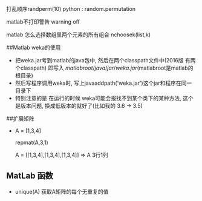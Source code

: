 打乱顺序randperm(10) python : random.permutation

matlab不打印警告 warning off

matlab    怎么选择数组里两个元素的所有组合 nchoosek(list,k)

##Matlab weka的使用
* 把weka.jar考到matlab的java包中, 然后在两个classpath文件中(2016版 有两个classpath) 即写入
  $matlabroot/java/jar/weka.jar($matlabroot是matlab的根目录)
* 然后写程序调用weka时, 写上javaaddpath('weka.jar')这个jar和程序在同一目录下
* 特别注意的是 在运行的时候 weka可能会报找不到某个类下的某种方法, 这个是版本问题, 换成低版本的就好了(比如我的 3.6 -> 3.5)

##扩展矩阵

* A = [1,3,4]

  repmat(A,3,1)

  A = [[1,3,4],[1,3,4],[1,3,4]] => A 3行1列
  
## MatLab 函数
* unique(A) 获取A矩阵的每个无重复的值






